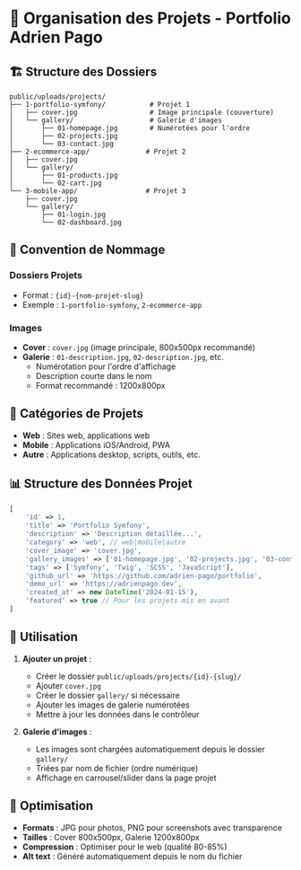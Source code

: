 # 📁 Organisation des Projets - Portfolio Adrien Pago

## 🏗️ Structure des Dossiers

```
public/uploads/projects/
├── 1-portfolio-symfony/           # Projet 1
│   ├── cover.jpg                  # Image principale (couverture)
│   └── gallery/                   # Galerie d'images
│       ├── 01-homepage.jpg        # Numérotées pour l'ordre
│       ├── 02-projects.jpg
│       └── 03-contact.jpg
├── 2-ecommerce-app/              # Projet 2
│   ├── cover.jpg
│   └── gallery/
│       ├── 01-products.jpg
│       └── 02-cart.jpg
└── 3-mobile-app/                 # Projet 3
    ├── cover.jpg
    └── gallery/
        ├── 01-login.jpg
        └── 02-dashboard.jpg
```

## 📝 Convention de Nommage

### Dossiers Projets
- Format : `{id}-{nom-projet-slug}`
- Exemple : `1-portfolio-symfony`, `2-ecommerce-app`

### Images
- **Cover** : `cover.jpg` (image principale, 800x500px recommandé)
- **Galerie** : `01-description.jpg`, `02-description.jpg`, etc.
  - Numérotation pour l'ordre d'affichage
  - Description courte dans le nom
  - Format recommandé : 1200x800px

## 🎨 Catégories de Projets

- **Web** : Sites web, applications web
- **Mobile** : Applications iOS/Android, PWA
- **Autre** : Applications desktop, scripts, outils, etc.

## 📊 Structure des Données Projet

```php
[
    'id' => 1,
    'title' => 'Portfolio Symfony',
    'description' => 'Description détaillée...',
    'category' => 'web', // web|mobile|autre
    'cover_image' => 'cover.jpg',
    'gallery_images' => ['01-homepage.jpg', '02-projects.jpg', '03-contact.jpg'],
    'tags' => ['Symfony', 'Twig', 'SCSS', 'JavaScript'],
    'github_url' => 'https://github.com/adrien-pago/portfolio',
    'demo_url' => 'https://adrienpago.dev',
    'created_at' => new DateTime('2024-01-15'),
    'featured' => true // Pour les projets mis en avant
]
```

## 🔧 Utilisation

1. **Ajouter un projet** :
   - Créer le dossier `public/uploads/projects/{id}-{slug}/`
   - Ajouter `cover.jpg`
   - Créer le dossier `gallery/` si nécessaire
   - Ajouter les images de galerie numérotées
   - Mettre à jour les données dans le contrôleur

2. **Galerie d'images** :
   - Les images sont chargées automatiquement depuis le dossier `gallery/`
   - Triées par nom de fichier (ordre numérique)
   - Affichage en carrousel/slider dans la page projet

## 📱 Optimisation

- **Formats** : JPG pour photos, PNG pour screenshots avec transparence
- **Tailles** : Cover 800x500px, Galerie 1200x800px
- **Compression** : Optimiser pour le web (qualité 80-85%)
- **Alt text** : Généré automatiquement depuis le nom du fichier 